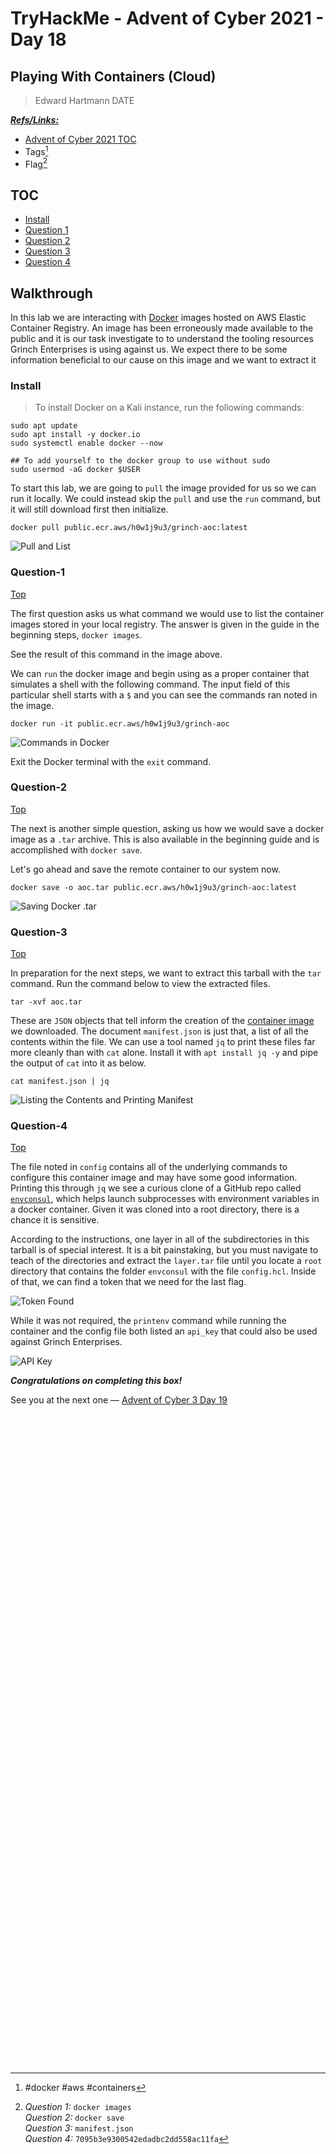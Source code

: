 # TryHackMe - Advent of Cyber 2021 - Day 18
## Playing With Containers (Cloud)
> Edward Hartmann
> DATE

***<u>Refs/Links:</u>***
- [Advent of Cyber 2021 TOC](Advent%20of%20Cyber%20Table%20of%20Contents.md)  
-  Tags[^1]
-  Flag[^2]

[^1]: #docker #aws #containers 
[^2]: *Question 1:* `docker images`  
					*Question 2:* `docker save`  
					*Question 3:* `manifest.json`  
					*Question 4:* `7095b3e9300542edadbc2dd558ac11fa`  

## TOC
- [Install](#Install)
- [Question 1](#Question-1)
- [Question 2](#Question-2)
- [Question 3](#Question-3)
- [Question 4](#Question-4)

## Walkthrough
In this lab we are interacting with [Docker](../../../../Knowledge%20Base/Concepts/Docker.md) images hosted on AWS Elastic Container Registry. An image has been erroneously made available to the public and it is our task investigate to to understand the tooling resources Grinch Enterprises is using against us. We expect there to be some information beneficial to our cause on this image and we want to extract it

### Install

> To install Docker on a Kali instance, run the following commands:
```
sudo apt update
sudo apt install -y docker.io
sudo systemctl enable docker --now

## To add yourself to the docker group to use without sudo
sudo usermod -aG docker $USER
```

To start this lab, we are going to `pull` the image provided for us so we can run it locally. We could instead skip the `pull` and use the `run` command, but it will still download first then initialize. 

```
docker pull public.ecr.aws/h0w1j9u3/grinch-aoc:latest
```

![Pull and List](AoC-2021_Photos/Day_18/01_AoC_Day_18_01-06-22-Docker-Pull-List.png)

### Question-1
[Top](#TOC)

The first question asks us what command we would use to list the container images stored in your local registry. The answer is given in the guide in the beginning steps, `docker images`. 

See the result of this command in the image above.

We can `run` the docker image and begin using as a proper container that simulates a shell with the following command. The input field of this particular shell starts with a `$` and you can see the commands ran noted in the image. 

```
docker run -it public.ecr.aws/h0w1j9u3/grinch-aoc
```

![Commands in Docker](AoC-2021_Photos/Day_18/02_AoC_Day_18_01-06-22-Commands-In-Docker.png)

Exit the Docker terminal with the `exit` command. 
### Question-2
[Top](#TOC)

The next is another simple question, asking us how we would save a docker image as a `.tar` archive. This is also available in the beginning guide and is accomplished with `docker save`.

Let's go ahead and save the remote container to our system now. 

```
docker save -o aoc.tar public.ecr.aws/h0w1j9u3/grinch-aoc:latest
```

![Saving Docker .tar](AoC-2021_Photos/Day_18/03_AoC_Day_18_01-06-22-tar-Docker.png)

### Question-3
[Top](#TOC)

In preparation for the next steps, we want to extract this tarball with the `tar` command. Run the command below to view the extracted files. 

```
tar -xvf aoc.tar
```

These are `JSON` objects that tell inform the creation of the [container image](../../../../Knowledge%20Base/Concepts/Container%20Images.md) we downloaded. The document `manifest.json` is just that, a list of all the contents within the file. We can use a tool named `jq` to print these files far more cleanly than with `cat` alone. Install it with `apt install jq -y` and pipe the output of `cat` into it as below. 

```
cat manifest.json | jq
```

![Listing the Contents and Printing Manifest](AoC-2021_Photos/Day_18/04_AoC_Day_18_01-06-22-extract-and-manifest-print.png)

### Question-4
[Top](#TOC)

The file noted in `config` contains all of the underlying commands to configure this container image and may have some good information. Printing this through `jq` we see a curious clone of a GitHub repo called [`envconsul`](https://github.com/hashicorp/envconsul), which helps launch subprocesses with environment variables in a docker container. Given it was cloned into a root directory, there is a chance it is sensitive. 

According to the instructions, one layer in all of the subdirectories in this tarball is of special interest. It is a bit painstaking, but you must navigate to teach of  the directories and extract the `layer.tar` file until you locate a `root` directory that contains the folder `envconsul` with the file `config.hcl`. Inside of that, we can find a token that we need for the last flag. 

![Token Found](AoC-2021_Photos/Day_18/06_AoC_Day_18_01-06-22-Token-Found.png)

While it was not required, the `printenv` command while running the container and the config file both listed an `api_key` that could also be used against Grinch Enterprises. 

![API Key](AoC-2021_Photos/Day_18/07_AoC_Day_18_01-06-22-printenv-api-key.png)

***Congratulations on completing this box!***  

See you at the next one &mdash; [Advent of Cyber 3 Day 19](Day%2019%20-%20Advent%20of%20Cyber%202021.md)
</br>
</br>
</br>
</br>
</br>
</br>
</br>
</br>
</br>
</br>
</br>
</br>
</br>
</br>
</br>
</br>
</br>
</br>
</br>
</br>
</br>
</br>
</br>
</br>
</br>
</br>
</br>
</br>
</br>
</br>
</br>
</br>
</br>
</br>
</br>
</br>
</br>
</br>
</br>
</br>
</br>
</br>
</br>
</br>
</br>
</br>
</br>
</br>
</br>
</br>
</br>
</br>
</br>
</br>
</br>
</br>
</br>
</br>
</br>
</br>
</br>
</br>
</br>
